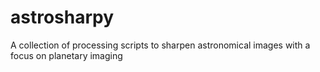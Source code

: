 # astrosharpy
A collection of processing scripts to sharpen astronomical images with a focus on planetary imaging
